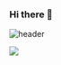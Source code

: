 ### Hi there 👋

![header](https://capsule-render.vercel.app/api?type=Waving&color=2e51db&height=250&section=header&text=Choyeounghyeon&fontSize=40&animation=fadeIn&fontColor=DDDDDD)

<!--
**choyeounghyeon/choyeounghyeon** is a ✨ _special_ ✨ repository because its `README.md` (this file) appears on your GitHub profile.

Here are some ideas to get you started:

- 🔭 I’m currently working on ...
- 🌱 I’m currently learning ...
- 👯 I’m looking to collaborate on ...
- 🤔 I’m looking for help with ...
- 💬 Ask me about ...
- 📫 How to reach me: ...
- 😄 Pronouns: ...
- ⚡ Fun fact: ...

-->
![](./profile-3d-contrib/profile-night-view.svg)
